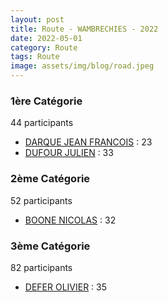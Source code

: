 ```yaml
---
layout: post
title: Route - WAMBRECHIES - 2022
date: 2022-05-01
category: Route
tags: Route
image: assets/img/blog/road.jpeg
---
```


### 1ère Catégorie
44 participants
- [DARQUE JEAN FRANCOIS](https://teamspecializedlille.cc/coureurs/darquejeanfrancois) : 23
- [DUFOUR JULIEN](https://teamspecializedlille.cc/coureurs/dufourjulien) : 33

### 2ème Catégorie
52 participants
- [BOONE NICOLAS](https://teamspecializedlille.cc/coureurs/boonenicolas) : 32

### 3ème Catégorie
82 participants
- [DEFER OLIVIER](https://teamspecializedlille.cc/coureurs/deferolivier) : 35
